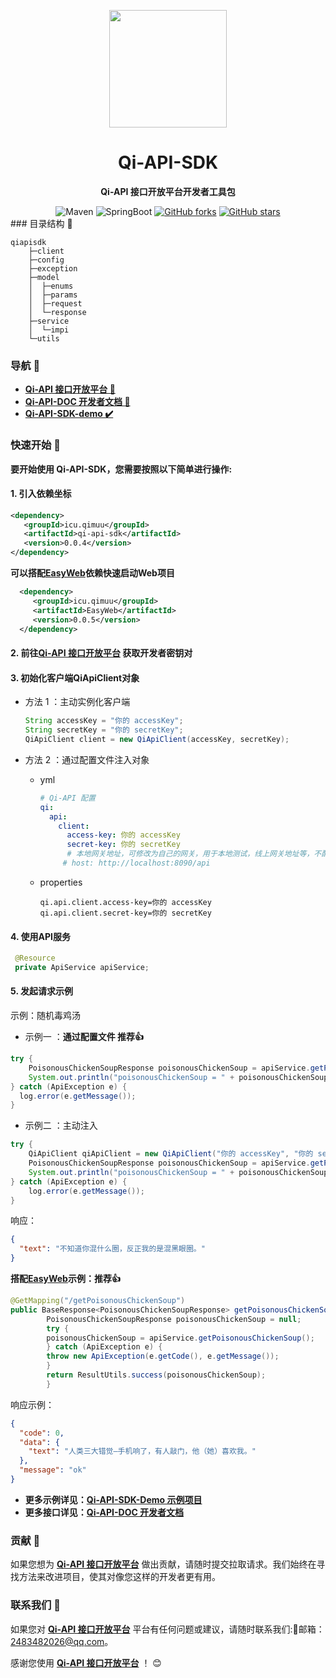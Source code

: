 <p align="center">
    <img src=https://img.qimuu.icu/typory/logo.gif width=188/>
</p>

<h1 align="center">Qi-API-SDK</h1>
<p align="center"><strong>Qi-API 接口开放平台开发者工具包</strong></p>

<div align="center">
    <img alt="Maven" src="https://raster.shields.io/badge/Maven-3.8.1-red.svg"/>
   <img alt="SpringBoot" src="https://raster.shields.io/badge/SpringBoot-2.7+-green.svg"/>
  <a href="https://github.com/qimu666/qi-api-sdk" target="_blank"><img src='https://img.shields.io/github/forks/qimu666/qi-api-sdk' alt='GitHub forks' class="no-zoom"></a>
  <a href="https://github.com/qimu666/qi-api-sdk" target="_blank"><img src='https://img.shields.io/github/stars/qimu666/qi-api-sdk' alt='GitHub stars' class="no-zoom"></a>
</div>
### 目录结构 📝

```text
qiapisdk
    ├─client
    ├─config
    ├─exception
    ├─model
    │  ├─enums
    │  ├─params
    │  ├─request
    │  └─response
    ├─service
    │  └─impi
    └─utils
```

### 导航 🧭

- **[Qi-API 接口开放平台 🔗](https://api.qimuu.icu/)**
- **[Qi-API-DOC 开发者文档 📖](https://doc.qimuu.icu/)**
- **[Qi-API-SDK-demo ✔️](https://github.com/qimu666/qi-api-sdk-demo/blob/master/src/main/java/icu/qimuu/qiapisdkdemo/controller/InvokeController.java)**

###  快速开始 🚀

**要开始使用 Qi-API-SDK，您需要按照以下简单进行操作:**

#### 1. 引入依赖坐标

```xml
<dependency>
   <groupId>icu.qimuu</groupId>
   <artifactId>qi-api-sdk</artifactId>
   <version>0.0.4</version>
</dependency>   
```

**可以搭配[EasyWeb](https://github.com/qimu666/EasyWeb)依赖快速启动Web项目**

```xml
  <dependency>
     <groupId>icu.qimuu</groupId>
     <artifactId>EasyWeb</artifactId>
     <version>0.0.5</version>
  </dependency>
```

#### 2. 前往[Qi-API 接口开放平台](https://api.qimuu.icu/) 获取开发者密钥对

#### 3. 初始化客户端QiApiClient对象

- 方法 1 ：主动实例化客户端

  ```java
  String accessKey = "你的 accessKey";
  String secretKey = "你的 secretKey";
  QiApiClient client = new QiApiClient(accessKey, secretKey);
  ```

- 方法 2 ：通过配置文件注入对象

  - yml

    ```yml
    # Qi-API 配置
    qi:
      api:
        client:
          access-key: 你的 accessKey
          secret-key: 你的 secretKey
          # 本地网关地址，可修改为自己的网关，用于本地测试，线上网关地址等，不配置默认平台的网关
         # host: http://localhost:8090/api
    ```
    
  - properties
  
    ```properties
    qi.api.client.access-key=你的 accessKey
    qi.api.client.secret-key=你的 secretKey
    ```

#### 4. 使用API服务

   ```java
    @Resource
    private ApiService apiService;
   ```

#### 5. 发起请求示例

示例：随机毒鸡汤

- 示例一 ：**通过配置文件 推荐👍**

```java
try {
    PoisonousChickenSoupResponse poisonousChickenSoup = apiService.getPoisonousChickenSoup();
    System.out.println("poisonousChickenSoup = " + poisonousChickenSoup);
} catch (ApiException e) {
  log.error(e.getMessage());
}
```

- 示例二 ：主动注入
```java
try {
    QiApiClient qiApiClient = new QiApiClient("你的 accessKey", "你的 secretKey");
    PoisonousChickenSoupResponse poisonousChickenSoup = apiService.getPoisonousChickenSoup(qiApiClient);
    System.out.println("poisonousChickenSoup = " + poisonousChickenSoup);
} catch (ApiException e) {
    log.error(e.getMessage());
}
```

响应：

```json
{
  "text": "不知道你混什么圈，反正我的是混黑眼圈。"
}
```

**搭配[EasyWeb](https://github.com/qimu666/EasyWeb)示例：推荐👍**

```java
@GetMapping("/getPoisonousChickenSoup")
public BaseResponse<PoisonousChickenSoupResponse> getPoisonousChickenSoup() {
        PoisonousChickenSoupResponse poisonousChickenSoup = null;
        try {
        poisonousChickenSoup = apiService.getPoisonousChickenSoup();
        } catch (ApiException e) {
        throw new ApiException(e.getCode(), e.getMessage());
        }
        return ResultUtils.success(poisonousChickenSoup);
        }
```

响应示例：

```json
{
  "code": 0,
  "data": {
    "text": "人类三大错觉—手机响了，有人敲门，他（她）喜欢我。"
  },
  "message": "ok"
}
```
- **更多示例详见：[Qi-API-SDK-Demo 示例项目](https://github.com/qimu666/qi-api-sdk-demo/blob/master/src/main/java/icu/qimuu/qiapisdkdemo/controller/InvokeController.java)**
- **更多接口详见：[Qi-API-DOC 开发者文档](https://doc.qimuu.icu/)**

### 贡献 🤝

如果您想为 **[Qi-API 接口开放平台](https://api.qimuu.icu/)**  做出贡献，请随时提交拉取请求。我们始终在寻找方法来改进项目，使其对像您这样的开发者更有用。

### 联系我们 📩

如果您对 **[Qi-API 接口开放平台](https://api.qimuu.icu/)**  平台有任何问题或建议，请随时联系我们:📩邮箱：2483482026@qq.com。

感谢您使用 **[Qi-API 接口开放平台](https://api.qimuu.icu/)**  ！ 😊

